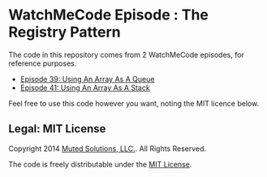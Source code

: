 # WatchMeCode Episode : The Registry Pattern

The code in this repository comes from 2 WatchMeCode episodes, for reference purposes.

* [Episode 39: Using An Array As A Queue](https://sub.watchmecode.net/array-as-queue)
* [Episode 41: Using An Array As A Stack](https://sub.watchmecode.net/array-as-stack)

Feel free to use this code however you want, noting the MIT licence below.

## Legal: MIT License

Copyright 2014 [Muted Solutions, LLC.](http://mutedsolutions.com). All 
Rights Reserved.

The code is freely distributable under the [MIT License](http://mutedsolutions.mit-license.org).
